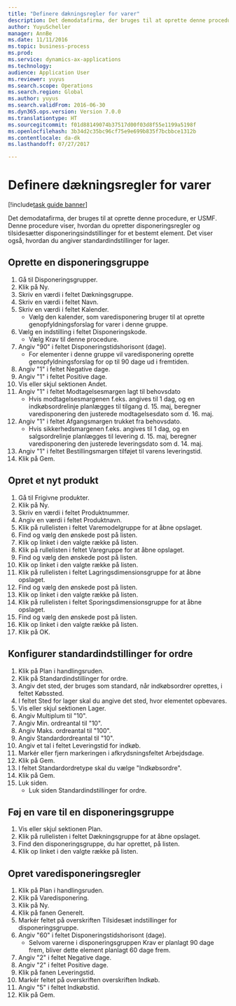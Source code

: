 ```yaml
--- 
title: "Definere dækningsregler for varer"
description: Det demodatafirma, der bruges til at oprette denne procedure, er USMF.
author: YuyuScheller
manager: AnnBe
ms.date: 11/11/2016
ms.topic: business-process
ms.prod: 
ms.service: dynamics-ax-applications
ms.technology: 
audience: Application User
ms.reviewer: yuyus
ms.search.scope: Operations
ms.search.region: Global
ms.author: yuyus
ms.search.validFrom: 2016-06-30
ms.dyn365.ops.version: Version 7.0.0
ms.translationtype: HT
ms.sourcegitcommit: f01d88149074b37517d00f03d8f55e1199a5198f
ms.openlocfilehash: 3b34d2c35bc96cf75e9e699b835f7bcbbce1312b
ms.contentlocale: da-dk
ms.lasthandoff: 07/27/2017

---
```

# <a name="define-coverage-rules-for-items"></a>Definere dækningsregler for varer

[!include[task guide banner](../../includes/task-guide-banner.md)]

Det demodatafirma, der bruges til at oprette denne procedure, er USMF. Denne procedure viser, hvordan du opretter disponeringsregler og tilsidesætter disponeringsindstillinger for et bestemt element. Det viser også, hvordan du angiver standardindstillinger for lager.


## <a name="create-a-coverage-group"></a>Oprette en disponeringsgruppe
1. Gå til Disponeringsgrupper.
2. Klik på Ny.
3. Skriv en værdi i feltet Dækningsgruppe.
4. Skriv en værdi i feltet Navn.
5. Skriv en værdi i feltet Kalender.
    * Vælg den kalender, som varedisponering bruger til at oprette genopfyldningsforslag for varer i denne gruppe.  
6. Vælg en indstilling i feltet Disponeringskode.
    * Vælg Krav til denne procedure.  
7. Angiv "90" i feltet Disponeringstidshorisont (dage).
    * For elementer i denne gruppe vil varedisponering oprette genopfyldningsforslag for op til 90 dage ud i fremtiden.  
8. Angiv "1" i feltet Negative dage.
9. Angiv "1" i feltet Positive dage.
10. Vis eller skjul sektionen Andet.
11. Angiv "1" i feltet Modtagelsesmargen lagt til behovsdato
    * Hvis modtagelsesmargenen f.eks. angives til 1 dag, og en indkøbsordrelinje planlægges til tilgang d. 15. maj, beregner varedisponering den justerede modtagelsesdato som d. 16. maj.  
12. Angiv "1" i feltet Afgangsmargen trukket fra behovsdato.
    * Hvis sikkerhedsmargenen f.eks. angives til 1 dag, og en salgsordrelinje planlægges til levering d. 15. maj, beregner varedisponering den justerede leveringsdato som d. 14. maj.  
13. Angiv "1" i feltet Bestillingsmargen tilføjet til varens leveringstid.
14. Klik på Gem.

## <a name="create-a-new-product"></a>Opret et nyt produkt
1. Gå til Frigivne produkter.
2. Klik på Ny.
3. Skriv en værdi i feltet Produktnummer.
4. Angiv en værdi i feltet Produktnavn.
5. Klik på rullelisten i feltet Varemodelgruppe for at åbne opslaget.
6. Find og vælg den ønskede post på listen.
7. Klik op linket i den valgte række på listen.
8. Klik på rullelisten i feltet Varegruppe for at åbne opslaget.
9. Find og vælg den ønskede post på listen.
10. Klik op linket i den valgte række på listen.
11. Klik på rullelisten i feltet Lagringsdimensionsgruppe for at åbne opslaget.
12. Find og vælg den ønskede post på listen.
13. Klik op linket i den valgte række på listen.
14. Klik på rullelisten i feltet Sporingsdimensionsgruppe for at åbne opslaget.
15. Find og vælg den ønskede post på listen.
16. Klik op linket i den valgte række på listen.
17. Klik på OK.

## <a name="setup-default-order-settings"></a>Konfigurer standardindstillinger for ordre
1. Klik på Plan i handlingsruden.
2. Klik på Standardindstillinger for ordre.
3. Angiv det sted, der bruges som standard, når indkøbsordrer oprettes, i feltet Købssted.
4. I feltet Sted for lager skal du angive det sted, hvor elementet opbevares.
5. Vis eller skjul sektionen Lager.
6. Angiv Multiplum til "10".
7. Angiv Min. ordreantal til "10".
8. Angiv Maks. ordreantal til "100".
9. Angiv Standardordreantal til "10".
10. Angiv et tal i feltet Leveringstid for indkøb.
11. Markér eller fjern markeringen i afkrydsningsfeltet Arbejdsdage.
12. Klik på Gem.
13. I feltet Standardordretype skal du vælge "Indkøbsordre".
14. Klik på Gem.
15. Luk siden.
    * Luk siden Standardindstillinger for ordre.  

## <a name="add-an-item-to-a-coverage-group"></a>Føj en vare til en disponeringsgruppe
1. Vis eller skjul sektionen Plan.
2. Klik på rullelisten i feltet Dækningsgruppe for at åbne opslaget.
3. Find den disponeringsgruppe, du har oprettet, på listen.
4. Klik op linket i den valgte række på listen.

## <a name="create-item-coverage-rules"></a>Opret varedisponeringsregler
1. Klik på Plan i handlingsruden.
2. Klik på Varedisponering.
3. Klik på Ny.
4. Klik på fanen Generelt.
5. Markér feltet på overskriften Tilsidesæt indstillinger for disponeringsgruppe.
6. Angiv "60" i feltet Disponeringstidshorisont (dage).
    * Selvom varerne i disponeringsgruppen Krav er planlagt 90 dage frem, bliver dette element planlagt 60 dage frem.  
7. Angiv "2" i feltet Negative dage.
8. Angiv "2" i feltet Positive dage.
9. Klik på fanen Leveringstid.
10. Markér feltet på overskriften overskriften Indkøb.
11. Angiv "5" i feltet Indkøbstid.
12. Klik på Gem.


